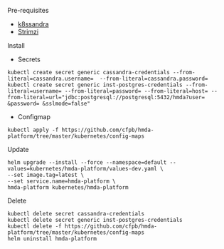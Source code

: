 Pre-requisites
- [k8ssandra](https://k8ssandra.io/)
- [Strimzi](https://strimzi.io/)

Install
- Secrets
```
kubectl create secret generic cassandra-credentials --from-literal=cassandra.username=  --from-literal=cassandra.password=
kubectl create secret generic inst-postgres-credentials --from-literal=username= --from-literal=password= --from-literal=host= --from-literal=url="jdbc:postgresql://postgresql:5432/hmda?user= &password= &sslmode=false"
```
- Configmap
```
kubectl apply -f https://github.com/cfpb/hmda-platform/tree/master/kubernetes/config-maps
```

Update
```
helm upgrade --install --force --namespace=default --values=kubernetes/hmda-platform/values-dev.yaml \
--set image.tag=latest \
--set service.name=hmda-platform \
hmda-platform kubernetes/hmda-platform
```

Delete
```
kubectl delete secret cassandra-credentials
kubectl delete secret generic inst-postgres-credentials
kubectl delete -f https://github.com/cfpb/hmda-platform/tree/master/kubernetes/config-maps
helm uninstall hmda-platform
```
